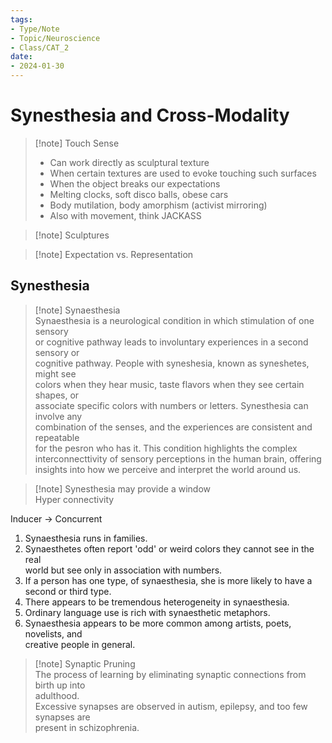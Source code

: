 ```yaml
---
tags:  
- Type/Note  
- Topic/Neuroscience  
- Class/CAT_2  
date:  
- 2024-01-30  
---
```

  
# Synesthesia and Cross-Modality  
  
> [!note] Touch Sense  
> - Can work directly as sculptural texture  
> - When certain textures are used to evoke touching such surfaces  
> - When the object breaks our expectations  
> - Melting clocks, soft disco balls, obese cars  
> - Body mutilation, body amorphism (activist mirroring)  
> - Also with movement, think JACKASS  
  
> [!note] Sculptures  
  
> [!note] Expectation vs. Representation  
  
## Synesthesia  
  
> [!note] Synaesthesia  
> Synaesthesia is a neurological condition in which stimulation of one sensory  
> or cognitive pathway leads to involuntary experiences in a second sensory or  
> cognitive pathway. People with syneshesia, known as syneshetes, might see  
> colors when they hear music, taste flavors when they see certain shapes, or  
> associate specific colors with numbers or letters. Synesthesia can involve any  
> combination of the senses, and the experiences are consistent and repeatable  
> for the pesron who has it. This condition highlights the complex  
> interconnecttivity of sensory perceptions in the human brain, offering  
> insights into how we perceive and interpret the world around us.  
  
> [!note] Synesthesia may provide a window  
> Hyper connectivity  
  
Inducer -> Concurrent  
  
1. Synaesthesia runs in families.  
2. Synaesthetes often report 'odd' or weird colors they cannot see in the real  
world but see only in association with numbers.  
3. If a person has one type, of synaesthesia, she is more likely to have a  
second or third type.  
4. There appears to be tremendous heterogeneity in synaesthesia.  
8. Ordinary language use is rich with synaesthetic metaphors.  
9. Synaesthesia appears to be more common among artists, poets, novelists, and  
creative people in general.  
  
> [!note] Synaptic Pruning  
> The process of learning by eliminating synaptic connections from birth up into  
> adulthood.  
> Excessive synapses are observed in autism, epilepsy, and too few synapses are  
> present in schizophrenia.  
